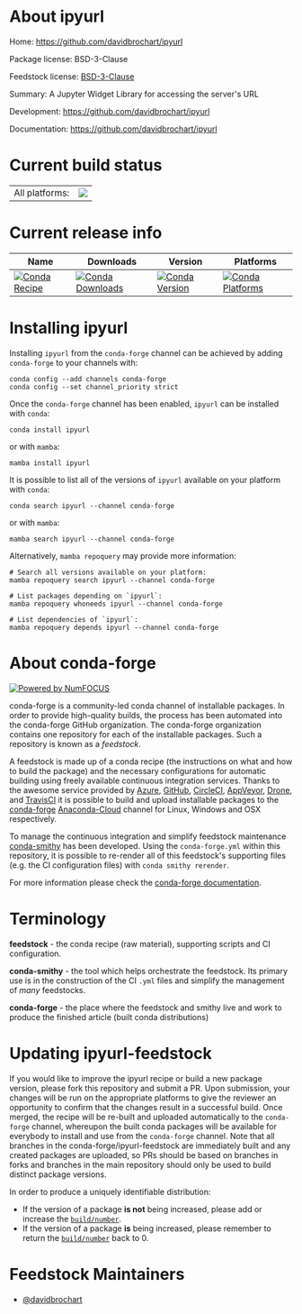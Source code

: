 About ipyurl
============

Home: https://github.com/davidbrochart/ipyurl

Package license: BSD-3-Clause

Feedstock license: [BSD-3-Clause](https://github.com/conda-forge/ipyurl-feedstock/blob/main/LICENSE.txt)

Summary: A Jupyter Widget Library for accessing the server's URL

Development: https://github.com/davidbrochart/ipyurl

Documentation: https://github.com/davidbrochart/ipyurl

Current build status
====================


<table><tr><td>All platforms:</td>
    <td>
      <a href="https://dev.azure.com/conda-forge/feedstock-builds/_build/latest?definitionId=13595&branchName=main">
        <img src="https://dev.azure.com/conda-forge/feedstock-builds/_apis/build/status/ipyurl-feedstock?branchName=main">
      </a>
    </td>
  </tr>
</table>

Current release info
====================

| Name | Downloads | Version | Platforms |
| --- | --- | --- | --- |
| [![Conda Recipe](https://img.shields.io/badge/recipe-ipyurl-green.svg)](https://anaconda.org/conda-forge/ipyurl) | [![Conda Downloads](https://img.shields.io/conda/dn/conda-forge/ipyurl.svg)](https://anaconda.org/conda-forge/ipyurl) | [![Conda Version](https://img.shields.io/conda/vn/conda-forge/ipyurl.svg)](https://anaconda.org/conda-forge/ipyurl) | [![Conda Platforms](https://img.shields.io/conda/pn/conda-forge/ipyurl.svg)](https://anaconda.org/conda-forge/ipyurl) |

Installing ipyurl
=================

Installing `ipyurl` from the `conda-forge` channel can be achieved by adding `conda-forge` to your channels with:

```
conda config --add channels conda-forge
conda config --set channel_priority strict
```

Once the `conda-forge` channel has been enabled, `ipyurl` can be installed with `conda`:

```
conda install ipyurl
```

or with `mamba`:

```
mamba install ipyurl
```

It is possible to list all of the versions of `ipyurl` available on your platform with `conda`:

```
conda search ipyurl --channel conda-forge
```

or with `mamba`:

```
mamba search ipyurl --channel conda-forge
```

Alternatively, `mamba repoquery` may provide more information:

```
# Search all versions available on your platform:
mamba repoquery search ipyurl --channel conda-forge

# List packages depending on `ipyurl`:
mamba repoquery whoneeds ipyurl --channel conda-forge

# List dependencies of `ipyurl`:
mamba repoquery depends ipyurl --channel conda-forge
```


About conda-forge
=================

[![Powered by
NumFOCUS](https://img.shields.io/badge/powered%20by-NumFOCUS-orange.svg?style=flat&colorA=E1523D&colorB=007D8A)](https://numfocus.org)

conda-forge is a community-led conda channel of installable packages.
In order to provide high-quality builds, the process has been automated into the
conda-forge GitHub organization. The conda-forge organization contains one repository
for each of the installable packages. Such a repository is known as a *feedstock*.

A feedstock is made up of a conda recipe (the instructions on what and how to build
the package) and the necessary configurations for automatic building using freely
available continuous integration services. Thanks to the awesome service provided by
[Azure](https://azure.microsoft.com/en-us/services/devops/), [GitHub](https://github.com/),
[CircleCI](https://circleci.com/), [AppVeyor](https://www.appveyor.com/),
[Drone](https://cloud.drone.io/welcome), and [TravisCI](https://travis-ci.com/)
it is possible to build and upload installable packages to the
[conda-forge](https://anaconda.org/conda-forge) [Anaconda-Cloud](https://anaconda.org/)
channel for Linux, Windows and OSX respectively.

To manage the continuous integration and simplify feedstock maintenance
[conda-smithy](https://github.com/conda-forge/conda-smithy) has been developed.
Using the ``conda-forge.yml`` within this repository, it is possible to re-render all of
this feedstock's supporting files (e.g. the CI configuration files) with ``conda smithy rerender``.

For more information please check the [conda-forge documentation](https://conda-forge.org/docs/).

Terminology
===========

**feedstock** - the conda recipe (raw material), supporting scripts and CI configuration.

**conda-smithy** - the tool which helps orchestrate the feedstock.
                   Its primary use is in the construction of the CI ``.yml`` files
                   and simplify the management of *many* feedstocks.

**conda-forge** - the place where the feedstock and smithy live and work to
                  produce the finished article (built conda distributions)


Updating ipyurl-feedstock
=========================

If you would like to improve the ipyurl recipe or build a new
package version, please fork this repository and submit a PR. Upon submission,
your changes will be run on the appropriate platforms to give the reviewer an
opportunity to confirm that the changes result in a successful build. Once
merged, the recipe will be re-built and uploaded automatically to the
`conda-forge` channel, whereupon the built conda packages will be available for
everybody to install and use from the `conda-forge` channel.
Note that all branches in the conda-forge/ipyurl-feedstock are
immediately built and any created packages are uploaded, so PRs should be based
on branches in forks and branches in the main repository should only be used to
build distinct package versions.

In order to produce a uniquely identifiable distribution:
 * If the version of a package **is not** being increased, please add or increase
   the [``build/number``](https://docs.conda.io/projects/conda-build/en/latest/resources/define-metadata.html#build-number-and-string).
 * If the version of a package **is** being increased, please remember to return
   the [``build/number``](https://docs.conda.io/projects/conda-build/en/latest/resources/define-metadata.html#build-number-and-string)
   back to 0.

Feedstock Maintainers
=====================

* [@davidbrochart](https://github.com/davidbrochart/)

